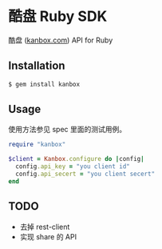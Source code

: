 酷盘 Ruby SDK
=============

酷盘 ([kanbox.com](http://kanbox.com)) API for Ruby

## Installation

```bash
$ gem install kanbox
```

## Usage

使用方法参见 spec 里面的测试用例。

```ruby
require "kanbox"

$client = Kanbox.configure do |config|
  config.api_key = "you client id"
  config.api_secert = "you client secert"
end
```


## TODO

* 去掉 rest-client
* 实现 share 的 API